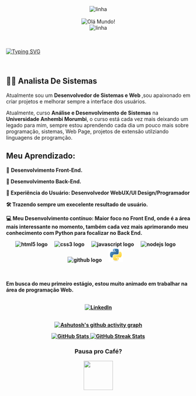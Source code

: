 <div align="center">
   <img src="./line.gif" alt="linha"/>
</div><br>

<div align="center">
    <img src="https://user-images.githubusercontent.com/92947069/183311882-d6cec5b0-18e8-48cf-a551-098f295fbce5.gif" alt="Olá Mundo!" width="500px">
</div>

<div align="center">
   <img src="./line.gif" alt="linha"/>
</div><br>

<br> 

[![Typing SVG](https://readme-typing-svg.herokuapp.com?font=Fira+Code&weight=300&size=50&duration=4000&pause=1000&color=FF000&center=true&vCenter=true&random=false&width=1000&lines=Olá%2C+Me+Chamo+Diogo+Kranz;Eu+Tenho+21+Anos;Eu+Sou+Desenvolvedor+De+Sistemas;Eu+Moro+No+Brasil;Seja+Muito+Bem+Vindos%3A)](https://git.io/typing-svg)


<br>

<h2>👨‍💻 Analista De Sistemas</h2>

<p>Atualmente sou um <strong>Desenvolvedor de Sistemas e Web </strong>,sou apaixonado em criar projetos e melhorar sempre a interface dos usuários.
    
<p>Atualmente, curso <strong>Análise e Desenvolvimento de Sistemas</strong> na <strong>Universidade Anhembi Morumbi</strong>, o curso está cada vez mais deixando um legado para mim, sempre estou aprendendo cada dia um pouco mais sobre programação, sistemas, Web Page, projetos de extensão utilziando linguagens de programção.</p>

<h2>Meu Aprendizado:</h2>

<p>🚀 <strong>Desenvolvimento Front-End.</p>

<p>🚀 <strong>Desenvolvimento Back-End.</p>

<p>🌟 <strong> Experiência do Usuário: </strong> Desenvolvedor Web<strong>UX/UI Design/Programador</strong></p>

<p>🛠️ <strong>Trazendo sempre um execelente resultado de usuário.</strong>

<p>💻 <strong>Meu Desenvolvimento contínuo:</strong> Maior foco no Front End, onde é a área mais interessante no momento, também cada vez mais aprimorando meu conhecimento com Python para focalizar no Back End.</p>

<div align="center">
  <img src="https://cdn.jsdelivr.net/gh/devicons/devicon/icons/html5/html5-original.svg" height="40" alt="html5 logo"  />
  <img width="12" />
  <img src="https://cdn.jsdelivr.net/gh/devicons/devicon/icons/css3/css3-original.svg" height="40" alt="css3 logo"  />
  <img width="12" />
  <img src="https://cdn.jsdelivr.net/gh/devicons/devicon/icons/javascript/javascript-original.svg" height="40" alt="javascript logo"  />
  <img width="12" />
  <img src="https://cdn.jsdelivr.net/gh/devicons/devicon/icons/nodejs/nodejs-original.svg" height="40" alt="nodejs logo"  />
  <img width="12" />
  <img src="https://cdn.jsdelivr.net/gh/devicons/devicon/icons/github/github-original.svg" height="40" alt="github logo"  />
   <img width="12" />
  <img src="https://raw.githubusercontent.com/devicons/devicon/master/icons/python/python-original.svg" height="40" alt="Python logo" />
  <img width="12" />
</div><br><br>

<p> Em busca do meu primeiro estágio, estou muito animado em trabalhar na área de programação Web.</p><br>

<div align="center">
    <a href="https://www.linkedin.com/in/diogo-kranz-490465307/">
        <img src="https://img.shields.io/badge/-LinkedIn-%230077B5?style=for-the-badge&logo=linkedin&logoColor=white" alt="LinkedIn">
</div><br>

<div align="center" >
   
![Ashutosh's github activity graph](https://ssr-contributions-svg.vercel.app/_/Diogokranzz?chart=3dbar&gap=0.6&scale=2&flatten=2&animation=wave&animation_duration=1&animation_delay=0.05&animation_amplitude=20&animation_frequency=0.5&animation_wave_center=10_0&format=svg&weeks=30&theme=pink) 

</div>

<div align="center">
    <a href="https://github.com/Diogokranzz">
        <img width="400px" src="https://github-readme-stats.vercel.app/api?username=Diogokranzz&show_icons=true&border_radius=12&border_color=EAFF17&icon_color=EAFF17&bg_color=0D1117&title_color=ffff&text_color=A3A3A3&ring_color=8844EE&card_width=437" alt="GitHub Stats">
    </a>
    <a href="https://github.com/Diogokranzz">
        <img width="400px" src="http://github-readme-streak-stats.herokuapp.com?user=eduardzs&border_radius=12&locale=pt_BR&date_format=j%2Fn%5B%2FY%5D&card_width=497&background=0D1117&ring=8844EE&fire=EAFF17&currStreakNum=FFFFFF&sideNums=FFFFFF&currStreakLabel=FFFFFF&dates=A3A3A3&excludeDaysLabel=FFFFFF&sideLabels=FFFFFF&stroke=EAFF17&border=EAFF17&card_width=437" alt="GitHub Streak Stats">
    </a>
    <div align="center">
</div>



<div align="center">
<h3>Pausa pro Café?</h3>
<img align="center" height="80" width="80" src="https://github.com/carolbarbosa101/carolbarbosa101/assets/44561610/40af04fc-bc9e-4581-80ee-30124cb5d17d">
</a>
</div>
